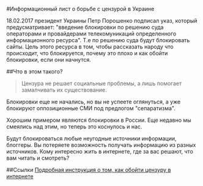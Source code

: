 #Информационный лист о борьбе с цензурой в Украине

18.02.2017 президент Украины Петр Порошенко подписал указ, который предусматривает: "введение блокировки по решению суда операторами и провайдерами телекомуникаций определенного информационного ресурса". Т.е по решению суда будут блокировать сайты. Цель этого ресурса в том, чтобы рассказать народу что происходит, что блокируется, почему это плохо и как обойти блокировки, если они начнутся. 

##Что в этом такого?
>Цензура не решает социальные проблемы, а лишь помогает замалчивать их существование.

Блокировки еще не начались, но вы не успеете оглянуться, а уже блокируют оппозиционные СМИ под предлогом "сепаратизма".

Хорошим примером являются блокировки в России. Еще недавно мы смеялись над этим, но теперь это коснулось и нас.

Будут блокироваться любые неугодные источники информации, блоггеры. Вы потеряете возможность получать информацию из разных источников. Кому интересно жить в интернете, где за вас решают, что вам читать и смотреть? 

##Ссылки
[Подробная инструкция о том, как обойти цензуру в интернете](https://securityinabox.org/ru/guide/anonymity-and-circumvention/)
